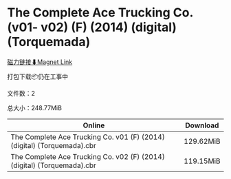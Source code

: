 # The Complete Ace Trucking Co. (v01- v02) (F) (2014) (digital) (Torquemada)

[磁力链接⬇Magnet Link](magnet:?xt=urn:btih:f1058aa58d92744226072546d69b2f64af310882&dn=The%20Complete%20Ace%20Trucking%20Co.%20%28v01-%20v02%29%20%28F%29%20%282014%29%20%28digital%29%20%28Torquemada%29)

打包下载📦仍在工事中

文件数：2

总大小：248.77MiB

Online | Download
--- | ---
The Complete Ace Trucking Co. v01 (F) (2014) (digital) (Torquemada).cbr | 129.62MiB
The Complete Ace Trucking Co. v02 (F) (2014) (digital) (Torquemada).cbr | 119.15MiB